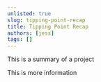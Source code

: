 ```yaml
---
unlisted: true
slug: tipping-point-recap
title: Tipping Point Recap
authors: [jess]
tags: []
---
```


This is a summary of a project

<!--truncate-->

This is more information